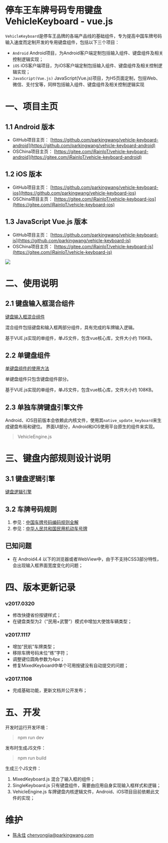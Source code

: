 # 停车王车牌号码专用键盘 VehicleKeyboard - vue.js

`VehicleKeyboard`是停车王品牌的各端产品线的基础组件，专为提高中国车牌号码输入速度而定制开发的专用键盘组件，包括以下三个项目：

- `Android` Android项目，为Android客户端定制包括输入组件、键盘组件及相关控制逻辑实现；
- `iOS` iOS客户端项目，为iOS客户端定制包括输入组件、键盘组件及相关控制逻辑实现；
- `JavaScript(Vue.js)` JavaScript(Vue.js)项目，为H5页面定制，包括Web、微信、支付宝等，同样包括输入组件、键盘组件及相关控制逻辑实现

# 一、项目主页

## 1.1 Android 版本
- GitHub项目主页： [https://github.com/parkingwang/vehicle-keyboard-android](https://github.com/parkingwang/vehicle-keyboard-android)
- OSChina项目主页： [https://gitee.com/iRainIoT/vehicle-keyboard-android](https://gitee.com/iRainIoT/vehicle-keyboard-android)

## 1.2 iOS 版本
- GitHub项目主页： [https://github.com/parkingwang/vehicle-keyboard-ios](https://github.com/parkingwang/vehicle-keyboard-ios)
- OSChina项目主页： [https://gitee.com/iRainIoT/vehicle-keyboard-ios](https://gitee.com/iRainIoT/vehicle-keyboard-ios)

## 1.3 JavaScript Vue.js 版本
- GitHub项目主页： [https://github.com/parkingwang/vehicle-keyboard-js](https://github.com/parkingwang/vehicle-keyboard-js)
- OSChina项目主页： [https://gitee.com/iRainIoT/vehicle-keyboard-js](https://gitee.com/iRainIoT/vehicle-keyboard-js)


![](keyboard.jpeg)

# 二、使用说明

## 2.1 键盘输入框混合组件

[键盘输入框混合组件](./MixedKeyboardUsage.md)

混合组件包括键盘和输入框两部分组件，具有完成的车牌输入逻辑。

基于VUE.js实现的单组件，单JS文件，包含vue核心库，文件大小约 116KB。

## 2.2 单键盘组件

[单键盘组件的使用方法](./SingleKeyboardUsage.md)

单键盘组件只包含键盘组件部分。

基于VUE.js实现的单组件，单JS文件，包含vue核心库，文件大小约 108KB。

## 2.3 单独车牌键盘引擎文件

Android、iOS目前版本会依赖此内核文件，使用其`native_update_keyboard`来生成键盘布局和键位。
界面UI部分，Android和iOS使用平台原生的组件来实现。

> VehicleEngine.js

# 三、键盘内部规则设计说明

## 3.1 键盘逻辑引擎

[键盘逻辑引擎](./Engine.md)

## 3.2 车牌号码规则

1. 参见：[中国车牌号码编码规则全解](http://yoojia.xyz/2018/05/09/chinese-vehicle-number/)
1. 参见：[中华人民共和国民用机动车号牌](https://zh.wikipedia.org/wiki/中华人民共和国民用机动车号牌)


## 已知问题

- 在 Android4.4 以下的浏览器或者WebView中，由于不支持CSS3部分特性，会出现输入框界面宽度变化的问题；

# 四、版本更新记录

### v2017.0320

- 修改快捷省份按键样式；
- 在键盘类型为2（“民用+武警”）模式中增加大使馆车辆类型；

### v2017.1117

- 增加“民航”车牌类型；
- 移除车牌号码末位“练”字符；
- 调整键位圆角参数为4px；
- 修复MixedKeyboard中单个可用按键没有自动提交的问题；

### v2017.1108

- 完成基础功能，更新文档并公开发布；

# 五、开发

开发时运行开发环境：

> npm run dev

发布时生成JS文件：

> npm run build

生成三个JS文件：

1. MixedKeyboard.js 混合了输入框的组件；
2. SingleKeyboard.js 只有键盘组件，需要由应用自身实现输入框样式和逻辑；
3. VehicleEngine.js 车牌键盘内核逻辑文件，Android、iOS项目目前依赖此文件的实现；

# 维护

- [陈永佳](https://github.com/yoojia) chenyongjia@parkingwang.com
